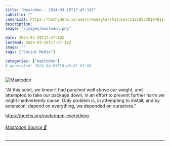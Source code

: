 ```yaml
---
title: "Mastodon - 2024-03-29T17:47:19Z"
subtitle: ""
canonical: https://hachyderm.io/users/mweagle/statuses/112180228194811477
description:
image: "/images/mastodon.png"

date: 2024-03-29T17:47:19Z
lastmod: 2024-03-29T17:47:19Z
image: ""
tags: ["Social Media"]

categories: ["mastodon"]
# generated: 2024-04-05T16:46:01-07:00
---
```

![Mastodon](/images/mastodon.png)

<p>&quot;At this point, we knew it had punched well above our weight, and attempted to take our package down, in an effort to prevent further harm we might inadvertently cause. Only problem is, in attempting to install, and by extension, depend on everything, we depended on ourselves.&quot;</p><p><a href="https://boehs.org/node/npm-everything" target="_blank" rel="nofollow noopener noreferrer" translate="no"><span class="invisible">https://</span><span class="">boehs.org/node/npm-everything</span><span class="invisible"></span></a></p>


###### [Mastodon Source 🐘](https://hachyderm.io/@mweagle/112180228194811477)

___
